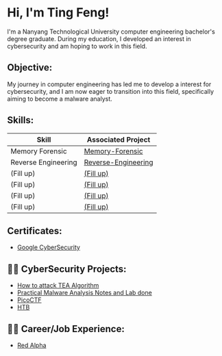 <h1> Hi, I'm Ting Feng! </h1>
I'm a Nanyang Technological University computer engineering bachelor's degree graduate. During my education, I developed an interest in cybersecurity and am hoping to work in this field.  

<h2> Objective: </h2>
My journey in computer engineering has led me to develop a interest for cybersecurity, and I am now eager to transition into this field, specifically aiming to become a malware analyst.

<h2> Skills: </h2>

| Skill                                         | Associated Project         |
|-----------------------------------------------|----------------------------|
| Memory Forensic                               | <a href="https://github.com/TingFf/Memory-Forensic">Memory-Forensic</a>|
| Reverse Engineering                           | <a href="https://github.com/TingFf/Reverse-Engineering">Reverse-Engineering</a>|
| (Fill up)                                     | <a href="https://google.com">(Fill up)</a>|
| (Fill up)                                     | <a href="https://google.com">(Fill up)</a>|
| (Fill up)                                     | <a href="https://google.com">(Fill up)</a>|
| (Fill up)                                     | <a href="https://google.com">(Fill up)</a>|

<h2> Certificates: </h2>

- [Google CyberSecurity](https://coursera.org/share/082b55692722455473f74bbf3fb640bb)

<h2>👨‍💻 CyberSecurity Projects:</h2>

- [How to attack TEA Algorithm](https://github.com/TingFf/TEA-Algorithm)
- [Practical Malware Analysis Notes and Lab done](https://github.com/TingFf/Practical-Malware-Analysis-Notes-and-Lab)
- [PicoCTF](https://github.com/TingFf/PicoCTF)
- [HTB](https://github.com/TingFf/HTB)


<h2>👨‍💻 Career/Job Experience:</h2>

- [Red Alpha](https://github.com/TingFf/Red-Alpha-Specialist-Training-Programme)

